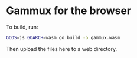 # Gammux for the browser

To build, run:

```bash
GOOS=js GOARCH=wasm go build -o gammux.wasm
```

Then upload the files here to a web directory.
